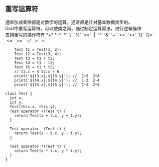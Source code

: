 <h2>重写运算符</h2>
通常加减乘除都是对数学的运算，通常都是针对基本数据类型的。<br/>
Dart中重写运算符，可以使类之间，通过制定运算算法，进行逻辑操作<br/>
支持重写的操作符有   *+*   *-*  `*`  `/`  `%`  `==`  `|`  `^`  `&`  `~`  `>>`  `<<`  `[]`  `[]=`  `<=`  `>=`  `~/`  `>`  `<`
    
```
    Test t1 = Test(1, 2);
    Test t2 = Test(3, 4);
    Test t3 = t1 + t2;
    Test t4 = t1 - t2;
    Test t5 = t1 * t2;
    // t3.x = 4 t3.x = 6
    print('${t3.x},${t3.y}'); //  1+3  2+4
    print('${t4.x},${t4.y}'); //  1-3  2-4
    print('${t5.x},${t5.y}'); //  1*3  2*4

class Test {
  int x;
  int y;
  Test(this.x, this.y);
  Test operator +(Test t) {
    return Test(x + t.x, y + t.y);
  }

  Test operator -(Test t) {
    return Test(x - t.x, y - t.y);
  }

  Test operator *(Test t) {
    return Test(x * t.x, y * t.y);
  }
}


```
